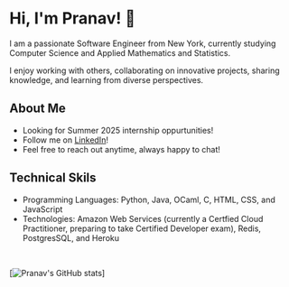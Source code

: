 # Hi, I'm Pranav! 👋

I am a passionate Software Engineer from New York, currently studying Computer Science and Applied Mathematics and Statistics.

I enjoy working with others, collaborating on innovative projects, sharing knowledge, and learning from diverse perspectives.

## About Me

- Looking for Summer 2025 internship oppurtunities!
- Follow me on [LinkedIn](https://www.linkedin.com/in/pranav-jothivel/)!
- Feel free to reach out anytime, always happy to chat!

## Technical Skils

- Programming Languages: Python, Java, OCaml, C, HTML, CSS, and JavaScript
- Technologies: Amazon Web Services (currently a Certfied Cloud Practitioner, preparing to take Certified Developer exam), Redis, PostgresSQL, and Heroku

<br>

[![Pranav's GitHub stats](https://github-readme-stats.vercel.app/api?username=pranavjothivel)]
